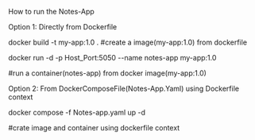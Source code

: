 How to run the Notes-App

Option 1: Directly from Dockerfile


docker build -t my-app:1.0 .  #create a image(my-app:1.0) from dockerfile

docker run -d -p Host_Port:5050 --name notes-app my-app:1.0 

#run a container(notes-app) from docker image(my-app:1.0)

Option 2: From DockerComposeFile(Notes-App.Yaml) using Dockerfile context


docker compose -f Notes-app.yaml  up -d  

#crate image and container using dockerfile context

